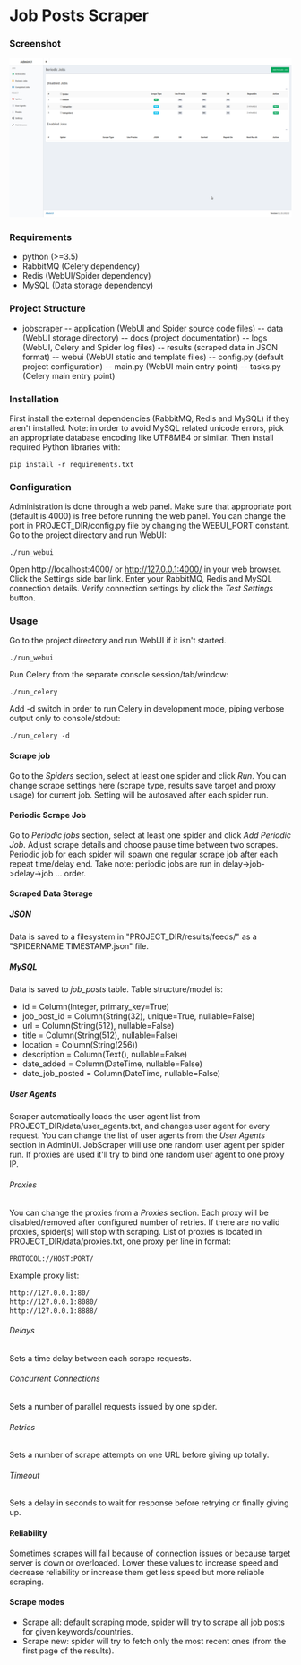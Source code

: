 # Job Posts Scraper


### Screenshot

![Screenshot](_/screenshot_periodic_jobs.png)


### Requirements

- python (>=3.5)
- RabbitMQ (Celery dependency)
- Redis (WebUI/Spider dependency)
- MySQL (Data storage dependency)


### Project Structure

- jobscraper
-- application (WebUI and Spider source code files)
-- data (WebUI storage directory)
-- docs (project documentation)
-- logs (WebUI, Celery and Spider log files)
-- results (scraped data in JSON format)
-- webui (WebUI static and template files)
-- config.py (default project configuration)
-- main.py (WebUI main entry point)
-- tasks.py (Celery main entry point)


### Installation

First install the external dependencies (RabbitMQ, Redis and MySQL) if they aren't installed. Note: in order to avoid MySQL related unicode errors, pick an appropriate database encoding like UTF8MB4 or similar.
Then install required Python libraries with:
```
pip install -r requirements.txt
```


### Configuration

Administration is done through a web panel. Make sure that appropriate port (default is 4000) is free before running the web panel. You can change the port in PROJECT_DIR/config.py file by changing the WEBUI_PORT constant. Go to the project directory and run WebUI:
```
./run_webui
```

Open http://localhost:4000/ or http://127.0.0.1:4000/ in your web browser. Click the Settings side bar link. Enter your RabbitMQ, Redis and MySQL connection details. Verify connection settings by click the *Test Settings* button.


### Usage

Go to the project directory and run WebUI if it isn't started.
```
./run_webui
```

Run Celery from the separate console session/tab/window:
```
./run_celery
```
Add -d switch in order to run Celery in development mode, piping verbose output only to console/stdout:
```
./run_celery -d
```


#### Scrape job

Go to the *Spiders* section, select at least one spider and click *Run*. You can change scrape settings here (scrape type, results save target and proxy usage) for current job. Setting will be autosaved after each spider run.


#### Periodic Scrape Job

Go to *Periodic jobs* section, select at least one spider and click *Add Periodic Job*. Adjust scrape details and choose pause time between two scrapes. Periodic job for each spider will spawn one regular scrape job after each repeat time/delay end.
Take note: periodic jobs are run in delay->job->delay->job ... order.


#### Scraped Data Storage

##### JSON

Data is saved to a filesystem in "PROJECT_DIR/results/feeds/" as a "SPIDERNAME TIMESTAMP.json" file.

##### MySQL

Data is saved to *job_posts* table. Table structure/model is:

- id = Column(Integer, primary_key=True)
- job_post_id = Column(String(32), unique=True, nullable=False)
- url = Column(String(512), nullable=False)
- title = Column(String(512), nullable=False)
- location = Column(String(256))
- description = Column(Text(), nullable=False)
- date_added = Column(DateTime, nullable=False)
- date_job_posted = Column(DateTime, nullable=False)


##### User Agents

Scraper automatically loads the user agent list from PROJECT_DIR/data/user_agents.txt, and changes user agent for every request. You can change the list of user agents from the *User Agents* section in AdminUI. JobScraper will use one random user agent per spider run. If proxies are used it'll try to bind one random user agent to one proxy IP.


###### Proxies

You can change the proxies from a *Proxies* section.
Each proxy will be disabled/removed after configured number of retries. If there are no valid proxies, spider(s) will stop with scraping.
List of proxies is located in PROJECT_DIR/data/proxies.txt, one proxy per line in format:
```
PROTOCOL://HOST:PORT/
```
Example proxy list:
```
http://127.0.0.1:80/
http://127.0.0.1:8080/
http://127.0.0.1:8888/
```


###### Delays

Sets a time delay between each scrape requests.


###### Concurrent Connections

Sets a number of parallel requests issued by one spider.


###### Retries

Sets a number of scrape attempts on one URL before giving up totally.


###### Timeout

Sets a delay in seconds to wait for response before retrying or finally giving up.


#### Reliability

Sometimes scrapes will fail because of connection issues or because target server is down or overloaded. Lower these values to increase speed and decrease reliability or increase them get less speed but more reliable scraping.


#### Scrape modes

- Scrape all: default scraping mode, spider will try to scrape all job posts for given keywords/countries.
- Scrape new: spider will try to fetch only the most recent ones (from the first page of the results).
